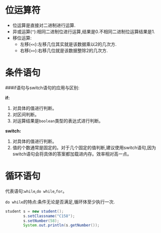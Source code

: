 # 位运算符
* 位运算是直接对二进制进行运算.
* 异或运算(`^`):相同二进制位进行运算,结果是0.不相同二进制位运算结果是1.
* 移位运算:
	* 左移(`<<`):左移几位其实就是该数据乘以2的几次方. 
	* 右移(`>>`):右移几位就是该数据整除2的几次方.

# 条件语句
 
###if语句与switch语句的应用与区别:

**if:**

1. 对具体的值进行判断。
2. 对区间判断。
3. 对运算结果是`boolean`类型的表达式进行判断。

**switch:**

1. 对具体的值进行判断。
2. 值的个数通常是固定的。对于几个固定的值判断,建议使用switch语句,因为switch语句会将具体的答案都加载进内存。效率相对高一点。

# 循环语句

代表语句:`while`,`do while`,`for`。

`do while`的特点:条件无论是否满足,循环体至少执行一次.  

```java
student s = new student();
		s.setClassname("C158");
		s.setNumber(58);
		System.out.println(s.getNumber());


``` 